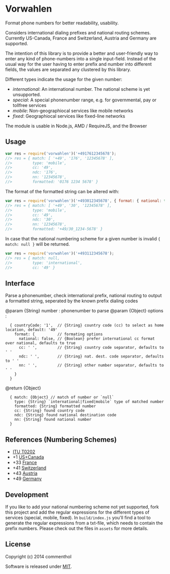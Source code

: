 # Vorwahlen

Format phone numbers for better readability, usability.

Considers international dialing prefixes and national routing schemes.
Currently US-Canada, France and Switzerland, Austria and Germany are supported.

The intention of this library is to provide a better and user-friendly way to enter any kind of phone-numbers into a single input-field.
Instead of the usual way for the user having to enter prefix and number into different fields, the values are separated any clustered by this library.

Different types indicate the usage for the given number:
* _international_: An international number. The national scheme is yet unsupported.
* _special_: A special phonenumber range, e.g. for governmental, pay or tollfree services
* _mobile_: Non-geographiocal services like mobile networks
* _fixed_: Geographiocal services like fixed-line networks

The module is usable in Node.js, AMD / RequireJS, and the Browser

## Usage

```javascript
var res = require('vorwahlen')('+4917612345678');
//> res = { match: [ '+49', '176', '12345678' ],
//>         type: 'mobile',
//>         cc: '49',
//>         ndc: '176',
//>         nn: '12345678',
//>         formatted: '0176 1234 5678' }
```

The format of the formatted string can be altered with:

```javascript
var res = require('vorwahlen')('+493012345678', { format: { national: false, cc: '/', ndc: '_', nn: '-' }});
//> res = { match: [ '+49', '30', '12345678' ],
//>         type: 'mobile',
//>         cc: '49',
//>         ndc: '30',
//>         nn: '12345678',
//>         formatted: '+49/30_1234-5678' }
```

In case that the national numbering scheme for a given number is invalid `{ match: null }` will be returned.

```javascript
var res = require('vorwahlen')('+493112345678');
//> res = { match: null,
//>         type: 'international',
//>         cc: '49' }
```

## Interface

Parse a phonenumber, check international prefix, national routing to
output a formatted string, seperated by the known prefix dialing codes

@param {String} number : phonenumber to parse
@param {Object} options :
```
  { countryCode: '1',  // {String} country code (cc) to select as home location, default: '49'
    format: {          // formating options
      national: false, // {Boolean} prefer international cc format over national, defaults to true
      cc: ' ',         // {String} country code separator, defaults to ' '
      ndc: ' ',        // {String} nat. dest. code separator, defaults to ' '
      nn: ' ',         // {String} other number separator, defaults to ' '
    }
  }
```
@return {Object}
```
  { match: {Object} // match of number or `null`
    type: {String} `international|fixed|mobile` type of matched number
    formatted: {String} formatted number
    cc: {String} found country code
    ndc: {String} found national destination code
    nn: {String} found national number
  }
```

## References (Numbering Schemes)

* [ITU T0202](http://www.itu.int/oth/T0202.aspx?parent=T0202)
* +1 [US+Canada](http://www.nanpa.com/enas/geoAreaCodeNumberReport.do)
* +33 [France](http://www.arcep.fr/index.php?id=8146)
* +41 [Switzerland](http://www.bakom.admin.ch/themen/telekom/00479/00604/index.html?lang=en)
* +43 [Austria](https://www.rtr.at/en/tk/E129)
* +49 [Germany](http://www.bundesnetzagentur.de/cln_1431/DE/Sachgebiete/Telekommunikation/Unternehmen_Institutionen/Nummerierung/Rufnummern/Rufnummern_node.html)

## Development

If you like to add your national numbering scheme not yet supported, fork this project and add the regular expressions for the different types of services (special, mobile, fixed).
In `build/index.js` you'll find a tool to generate the regular expressions from a txt-file, which needs to contain the prefix numbers. Please check out the files in `assets` for more details.

## License

Copyright (c) 2014 commenthol

Software is released under [MIT][license].

[license]: ./LICENSE

